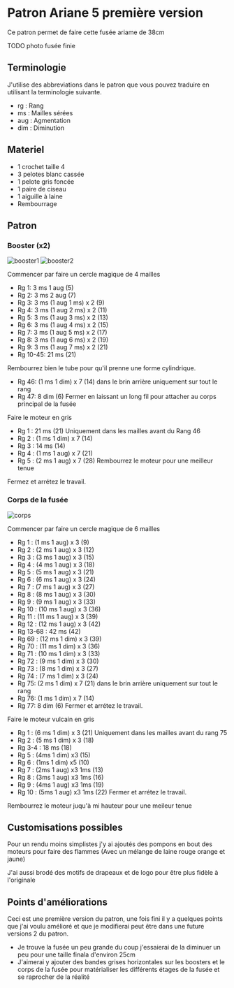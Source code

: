 # Patron Ariane 5 première version

Ce patron permet de faire cette fusée ariame de 38cm

TODO photo fusée finie

## Terminologie

J'utilise des abbreviations dans le patron que vous pouvez traduire en utilisant la terminologie suivante.

* rg : Rang
* ms : Mailles sérées
* aug : Agmentation
* dim : Diminution

## Materiel

* 1 crochet taille 4
* 3 pelotes blanc cassée
* 1 pelote gris foncée
* 1 paire de ciseau
* 1 aiguille à laine
* Rembourrage

## Patron

### Booster (x2)

![booster1](../../../../media/patterns/ariane5/v1/booster1.jpg)
![booster2](../../../../media/patterns/ariane5/v1/booster2.jpg)

Commencer par faire un cercle magique de 4 mailles

* Rg 1: 3 ms 1 aug (5)
* Rg 2: 3 ms 2 aug (7)
* Rg 3: 3 ms (1 aug 1 ms) x 2 (9)
* Rg 4: 3 ms (1 aug 2 ms) x 2 (11)
* Rg 5: 3 ms (1 aug 3 ms) x 2 (13)
* Rg 6: 3 ms (1 aug 4 ms) x 2 (15)
* Rg 7: 3 ms (1 aug 5 ms) x 2 (17)
* Rg 8: 3 ms (1 aug 6 ms) x 2 (19)
* Rg 9: 3 ms (1 aug 7 ms) x 2 (21)
* Rg 10-45: 21 ms (21)

Rembourrez bien le tube pour qu'il prenne une forme cylindrique.

* Rg 46: (1 ms 1 dim) x 7 (14) dans le brin arrière uniquement sur tout le rang
* Rg 47: 8 dim (6)
Fermer en laissant un long fil pour attacher au corps principal de la fusée

Faire le moteur en gris

* Rg 1 : 21 ms (21) Uniquement dans les mailles avant du Rang 46
* Rg 2 : (1 ms 1 dim) x 7 (14)
* Rg 3 : 14 ms (14)
* Rg 4 : (1 ms 1 aug) x 7 (21)
* Rg 5 : (2 ms 1 aug) x 7 (28)
Rembourrez le moteur pour une meilleur tenue

Fermez et arrétez le travail.

### Corps de la fusée

![corps](../../../../media/patterns/ariane5/v1/corps.jpg)

Commencer par faire un cercle magique de 6 mailles

* Rg 1 : (1 ms 1 aug) x 3 (9)
* Rg 2 : (2 ms 1 aug) x 3 (12)
* Rg 3 : (3 ms 1 aug) x 3 (15)
* Rg 4 : (4 ms 1 aug) x 3 (18)
* Rg 5 : (5 ms 1 aug) x 3 (21)
* Rg 6 : (6 ms 1 aug) x 3 (24)
* Rg 7 : (7 ms 1 aug) x 3 (27)
* Rg 8 : (8 ms 1 aug) x 3 (30)
* Rg 9 : (9 ms 1 aug) x 3 (33)
* Rg 10 : (10 ms 1 aug) x 3 (36)
* Rg 11 : (11 ms 1 aug) x 3 (39)
* Rg 12 : (12 ms 1 aug) x 3 (42)
* Rg 13-68 : 42 ms (42)
* Rg 69 : (12 ms 1 dim) x 3 (39) 
* Rg 70 : (11 ms 1 dim) x 3 (36)
* Rg 71 : (10 ms 1 dim) x 3 (33)
* Rg 72 : (9 ms 1 dim) x 3 (30)
* Rg 73 : (8 ms 1 dim) x 3 (27)
* Rg 74 : (7 ms 1 dim) x 3 (24)
* Rg 75: (2 ms 1 dim) x 7 (21) dans le brin arrière uniquement sur tout le rang
* Rg 76: (1 ms 1 dim) x 7 (14)
* Rg 77: 8 dim (6)
Fermer et arrétez le travail.

Faire le moteur vulcain en gris

* Rg 1 : (6 ms 1 dim) x 3 (21) Uniquement dans les mailles avant du rang 75
* Rg 2 : (5 ms 1 dim) x 3 (18) 
* Rg 3-4 : 18 ms (18)
* Rg 5 : (4ms 1 dim) x3 (15)
* Rg 6 : (1ms 1 dim) x5 (10)
* Rg 7 : (2ms 1 aug) x3 1ms (13)
* Rg 8 : (3ms 1 aug) x3 1ms (16)
* Rg 9 : (4ms 1 aug) x3 1ms (19)
* Rg 10 : (5ms 1 aug) x3 1ms (22)
Fermer et arrétez le travail.

Rembourrez le moteur juqu'à mi hauteur pour une meileur tenue


## Customisations possibles

Pour un rendu moins simplistes j'y ai ajoutés des pompons en bout des moteurs pour faire des flammes (Avec un mélange de laine rouge orange et jaune)

J'ai aussi brodé des motifs de drapeaux et de logo pour être plus fidèle à l'originale

## Points d'améliorations

Ceci est une première version du patron, une fois fini il y a quelques points que j'ai voulu amélioré et que je modifierai peut être dans une future versions 2 du patron.
* Je trouve la fusée un peu grande du coup j'essaierai de la diminuer un peu pour une taille finala d'environ 25cm
* J'aimerai y ajouter des bandes grises horizontales sur les boosters et le corps de la fusée pour matérialiser les différents étages de la fusée et se raprocher de la réalité